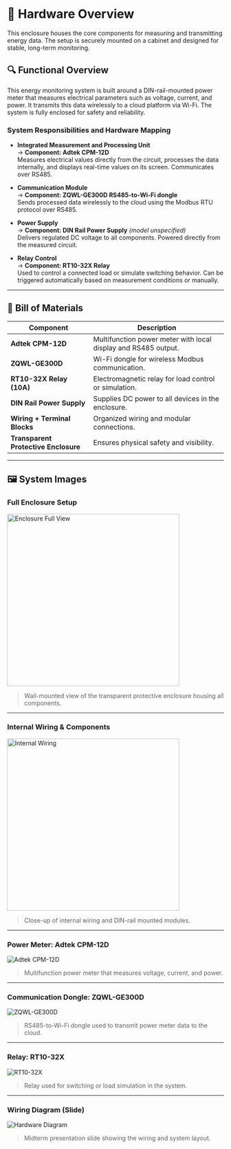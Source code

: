 # 🔧 Hardware Overview

This enclosure houses the core components for measuring and transmitting energy data. The setup is securely mounted on a cabinet and designed for stable, long-term monitoring.

## 🔍 Functional Overview

This energy monitoring system is built around a DIN-rail-mounted power meter that measures electrical parameters such as voltage, current, and power. It transmits this data wirelessly to a cloud platform via Wi-Fi. The system is fully enclosed for safety and reliability.

### System Responsibilities and Hardware Mapping

- **Integrated Measurement and Processing Unit**  
  → **Component: Adtek CPM-12D**  
  Measures electrical values directly from the circuit, processes the data internally, and displays real-time values on its screen. Communicates over RS485.

- **Communication Module**  
  → **Component: ZQWL-GE300D RS485-to-Wi-Fi dongle**  
  Sends processed data wirelessly to the cloud using the Modbus RTU protocol over RS485.

- **Power Supply**  
  → **Component: DIN Rail Power Supply** *(model unspecified)*  
  Delivers regulated DC voltage to all components. Powered directly from the measured circuit.

- **Relay Control**  
  → **Component: RT10-32X Relay**  
  Used to control a connected load or simulate switching behavior. Can be triggered automatically based on measurement conditions or manually.

---

## 🧩 Bill of Materials

| Component | Description |
|----------|-------------|
| **Adtek CPM-12D** | Multifunction power meter with local display and RS485 output. |
| **ZQWL-GE300D** | Wi-Fi dongle for wireless Modbus communication. |
| **RT10-32X Relay (10A)** | Electromagnetic relay for load control or simulation. |
| **DIN Rail Power Supply** | Supplies DC power to all devices in the enclosure. |
| **Wiring + Terminal Blocks** | Organized wiring and modular connections. |
| **Transparent Protective Enclosure** | Ensures physical safety and visibility. |

---

## 🖼️ System Images

### Full Enclosure Setup
<img src="./images/enclosure_full.jpg" alt="Enclosure Full View" width="400"/>

> Wall-mounted view of the transparent protective enclosure housing all components.

---

### Internal Wiring & Components
<img src="./images/enclosure_internal.jpg" alt="Internal Wiring" width="400"/>

> Close-up of internal wiring and DIN-rail mounted modules.

---

### Power Meter: Adtek CPM-12D  
![Adtek CPM-12D](./images/Adtek.png)  
> Multifunction power meter that measures voltage, current, and power.

---

### Communication Dongle: ZQWL-GE300D  
![ZQWL-GE300D](./images/ZQWL.png)  
> RS485-to-Wi-Fi dongle used to transmit power meter data to the cloud.

---

### Relay: RT10-32X  
![RT10-32X](./images/RT18.png)  
> Relay used for switching or load simulation in the system.

---

### Wiring Diagram (Slide)
![Hardware Diagram](./images/Hardware_Diagram.png)  
> Midterm presentation slide showing the wiring and system layout.

